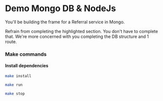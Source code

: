 # Demo Mongo DB & NodeJs

You'll be building the frame for a Referral 
service in Mongo.

Refrain from completing the highlighted section. 
You don't have to complete that. We're more 
concerned with you completing 
the DB structure and 1 route.

### Make commands

#### Install dependencies

```bash
make install
```

```bash
make run
```

```bash
make stop
```